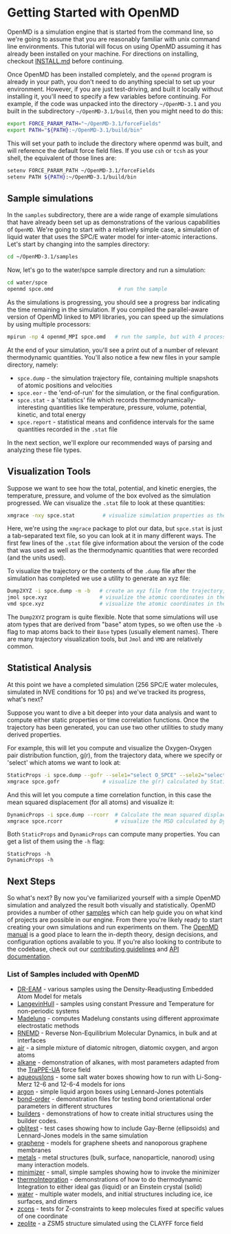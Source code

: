 # Getting Started with OpenMD

OpenMD is a simulation engine that is started from the command line, so we're going to assume that you are reasonably familiar with unix command line environments. This tutorial will focus on using OpenMD assuming it has already been installed on your machine. For directions on installing, checkout [INSTALL.md](docs/INSTALL.md) before continuing.

Once OpenMD has been installed completely, and the `openmd` program is already in your path, you don't need to do anything special to set up your environment.  However, if you are just test-driving, and built it locally without installing it, you'll need to specify a few variables before continuing.  For example, if the code was unpacked into the directory `~/OpenMD-3.1` and you built in the subdirectory `~/OpenMD-3.1/build`, then you might need to do this:

```bash
export FORCE_PARAM_PATH="~/OpenMD-3.1/forceFields"
export PATH="${PATH}:~/OpenMD-3.1/build/bin"
```
This will set your path to include the directory where openmd was built, and will reference the default force field files.  If you use `csh` or `tcsh` as your shell, the equivalent of those lines are:

```bash
setenv FORCE_PARAM_PATH ~/OpenMD-3.1/forceFields
setenv PATH ${PATH}:~/OpenMD-3.1/build/bin
```

## Sample simulations

In the `samples` subdirectory, there are a wide range of example simulations that have already been set up as demonstrations of the various capabilities of `OpenMD`.  We're going to start with a relatively simple case, a simulation of liquid water that uses the SPC/E water model for inter-atomic interactions.  Let's start by changing into the samples directory:

```bash
cd ~/OpenMD-3.1/samples
```

Now, let's go to the water/spce sample directory and run a simulation: 

```bash
cd water/spce
openmd spce.omd                     # run the sample
```

As the simulations is progressing, you should see a progress bar indicating the time remaining in the simulation.
If you compiled the parallel-aware version of OpenMD linked to MPI libraries, you can speed up the simulations by using multiple processors:

```bash
mpirun -np 4 openmd_MPI spce.omd   # run the sample, but with 4 processors
```

At the end of your simulation, you'll see a print out of a number of relevant thermodynamic quantities. You'll also notice a few new files in your sample directory, namely: 

- `spce.dump` - the simulation trajectory file, containing multiple snapshots of atomic positions and velocities
- `spce.eor` - the 'end-of-run' for the simulation, or the final configuration.
- `spce.stat` - a 'statistics' file which records thermodynamically-interesting quantities like temperature, pressure, volume, potential, kinetic, and total energy
- `spce.report` - statistical means and confidence intervals for the same quantities recorded in the `.stat` file

In the next section, we'll explore our recommended ways of parsing and analyzing these file types.

## Visualization Tools

Suppose we want to see how the total, potential, and kinetic energies, the temperature, pressure, and volume of the box evolved as the simulation progressed. We can visualize the `.stat` file to look at these quantities:
```bash
xmgrace -nxy spce.stat         # visualize simulation properties as they evolve during the simulation
```
Here, we're  using the `xmgrace` package to plot our data, but `spce.stat` is just a tab-separated text file, so you can look at it in many different ways.  The first few lines of the `.stat` file give information about the version of the code that was used as well as the thermodynamic quantities that were recorded (and the units used).

To visualize the trajectory or the contents of the `.dump` file after the simulation has completed we use a utility to generate an xyz file:
```bash
Dump2XYZ -i spce.dump -m -b   # create an xyz file from the trajectory, mapping back to the periodic box
jmol spce.xyz                 # visualize the atomic coordinates in the dump file using Jmol
vmd spce.xyz                  # visualize the atomic coordinates in the dump file using VMD
```
The `Dump2XYZ` program is quite flexible. Note that some simulations will use atom types that are derived from "base" atom types, so we often use the `-b` flag to map atoms back to their `Base` types (usually element names). There are many trajectory visualization tools, but `Jmol` and `VMD` are relatively common.

## Statistical Analysis

At this point we have a completed simulation (256 SPC/E water molecules, simulated in NVE conditions for 10 ps) and we've tracked its progress, what's next?

Suppose you want to dive a bit deeper into your data analysis and want to compute either static properties or time correlation functions.  Once the trajectory has been generated, you can use two other utilities to study many derived properties.  

For example, this will let you compute and visualize the Oxygen-Oxygen pair distribution function, g(r), from the trajectory data, where we specify or 'select' which atoms we want to look at:
```bash
StaticProps -i spce.dump --gofr --sele1="select O_SPCE" --sele2="select O_SPCE" 
xmgrace spce.gofr              # visualize the g(r) calculated by StaticProps
```

And this will let you compute a time correlation function, in this case the mean squared displacement (for all atoms) and visualize it:
```bash
DynamicProps -i spce.dump --rcorr  # Calculate the mean squared displacement <|r(t) - r(0)|^2>
xmgrace spce.rcorr                 # visualize the MSD calculated by DynamicProps
```

Both `StaticProps` and `DynamicProps` can compute many properties. You can get a list of them using the `-h` flag:

```
StaticProps -h
DynamicProps -h
```

## Next Steps

So what's next? By now you've familiarized yourself with a simple OpenMD simulation and analyzed the result both visually and statistically. OpenMD provides a number of other [samples](#list-of-samples-included-with-openmd) which can help guide you on what kind of projects are possible in our engine. From there you're likely ready to start creating your own simulations and run experiments on them. The [OpenMD manual](https://github.com/OpenMD/OpenMD/blob/main/docs/OpenMDmanual.pdf) is a good place to learn the in-depth theory, design decisions, and configuration options available to you. If you're also looking to contribute to the codebase, check out our [contributing guidelines](.github/CONTRIBUTING.md) and [API documentation](https://openmd.org/wp-content/docs/code/index.html).

### List of Samples included with OpenMD

- [DR-EAM](samples/DR-EAM/README.md) - various samples using the Density-Readjusting Embedded Atom Model for metals
- [LangevinHull](samples/LangevinHull/README.md) - samples using constant Pressure and Temperature for non-periodic systems
- [Madelung](samples/Madelung/README.md) - computes Madelung constants using different approximate electrostatic methods
- [RNEMD](samples/RNEMD/README.md) - Reverse Non-Equilibrium Molecular Dynamics, in bulk and at interfaces
- [air](samples/air/README.md) - a simple mixture of diatomic nitrogen, diatomic oxygen, and argon atoms
- [alkane](samples/alkane/README.md) - demonstration of alkanes, with most parameters adapted from the [TraPPE-UA](http://chem-siepmann.oit.umn.edu/siepmann/trappe/index.html) force field
- [aqueousIons](samples/aqueousIons/README.md) - some salt water boxes showing how to run with Li-Song-Merz 12-6 and 12-6-4 models for ions
- [argon](samples/argon/README.md) - simple liquid argon boxes using Lennard-Jones potentials
- [bond-order](samples/bond-order/README.md) - demonstration files for testing bond orientational order parameters in different structures
- [builders](samples/builders/README.md) - demonstrations of how to create initial structures using the builder codes.
- [gbljtest](samples/gbljtest/README.md) - test cases showing how to include Gay-Berne (ellipsoids) and Lennard-Jones models in the same simulation
- [graphene](samples/graphene/README.md) - models for graphene sheets and nanoporous graphene membranes
- [metals](samples/metals/README.md) - metal structures (bulk, surface, nanoparticle, nanorod) using many interaction models.
- [minimizer](samples/minimizer/README.md) - small, simple samples showing how to invoke the minimizer
- [thermoIntegration](samples/thermoIntegration/README.md) - demonstrations of how to do thermodynamic Integration to either ideal gas (liquid) or an Einstein crystal (solid)
- [water](samples/water/README.md) - multiple water models, and initial structures including ice, ice surfaces, and dimers
- [zcons](samples/zcons/README.md) - tests for Z-constraints to keep molecules fixed at specific values of one coordinate
- [zeolite](samples/zeolite/README.md) - a ZSM5 structure simulated using the CLAYFF force field
